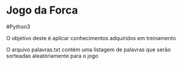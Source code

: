 # Jogo da Forca

#Python3

O objetivo deste é aplicar conhecimentos adquiridos em treinamento

O arquivo palavras.txt contém uma listagem de palavras que serão sorteadas aleatóriamente para o jogo
